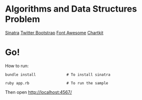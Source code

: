 Algorithms and Data Structures Problem
====
	
[Sinatra](http://www.sinatrarb.com/)
[Twitter Bootstrap](http://twitter.github.com/bootstrap/)
[Font Awesome](http://fortawesome.github.io/Font-Awesome/)
[Chartkit](https://github.com/ankane/chartkick/)

Go!
===

How to run:

    bundle install				# To install sinatra

	ruby app.rb 				# To run the sample
	
Then open [http://localhost:4567/](http://localhost:4567/)
